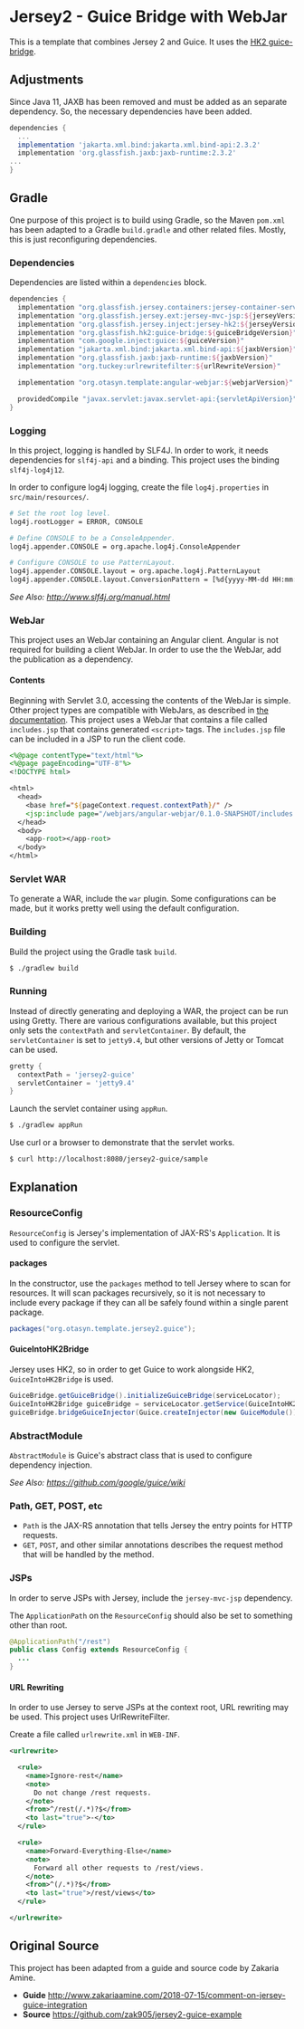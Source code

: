 Jersey2 - Guice Bridge with WebJar
==================================

This is a template that combines Jersey 2 and Guice.  It uses the
[HK2 guice-bridge](https://github.com/javaee/hk2/tree/master/guice-bridge).

Adjustments
-----------

Since Java 11, JAXB has been removed and must be added as an separate
dependency.  So, the necessary dependencies have been added.

```groovy
dependencies {
  ...
  implementation 'jakarta.xml.bind:jakarta.xml.bind-api:2.3.2'
  implementation 'org.glassfish.jaxb:jaxb-runtime:2.3.2'
...
}
```

Gradle
------

One purpose of this project is to build using Gradle, so the Maven `pom.xml`
has been adapted to a Gradle `build.gradle` and other related files.  Mostly,
this is just reconfiguring dependencies.

### Dependencies

Dependencies are listed within a `dependencies` block.

```groovy
dependencies {
  implementation "org.glassfish.jersey.containers:jersey-container-servlet:${jerseyVersion}"
  implementation "org.glassfish.jersey.ext:jersey-mvc-jsp:${jerseyVersion}"
  implementation "org.glassfish.jersey.inject:jersey-hk2:${jerseyVersion}"
  implementation "org.glassfish.hk2:guice-bridge:${guiceBridgeVersion}"
  implementation "com.google.inject:guice:${guiceVersion}"
  implementation "jakarta.xml.bind:jakarta.xml.bind-api:${jaxbVersion}"
  implementation "org.glassfish.jaxb:jaxb-runtime:${jaxbVersion}"
  implementation "org.tuckey:urlrewritefilter:${urlRewriteVersion}"

  implementation "org.otasyn.template:angular-webjar:${webjarVersion}"

  providedCompile "javax.servlet:javax.servlet-api:{servletApiVersion}"
}
```

### Logging

In this project, logging is handled by SLF4J.  In order to work, it needs
dependencies for `slf4j-api` and a binding.  This project uses the binding
`slf4j-log4j12`.

In order to configure log4j logging, create the file
`log4j.properties` in `src/main/resources/`.

```bash
# Set the root log level.
log4j.rootLogger = ERROR, CONSOLE

# Define CONSOLE to be a ConsoleAppender.
log4j.appender.CONSOLE = org.apache.log4j.ConsoleAppender

# Configure CONSOLE to use PatternLayout.
log4j.appender.CONSOLE.layout = org.apache.log4j.PatternLayout
log4j.appender.CONSOLE.layout.ConversionPattern = [%d{yyyy-MM-dd HH:mm:ss.SSS}] %p %c - %m%n
```

_See Also: http://www.slf4j.org/manual.html_

### WebJar

This project uses an WebJar containing an Angular client.  Angular
is not required for building a client WebJar.  In order to use the
the WebJar, add the publication as a dependency.

#### Contents

Beginning with Servlet 3.0, accessing the contents of the WebJar is
simple.  Other project types are compatible with WebJars, as described
in [the documentation](https://www.webjars.org/documentation).  This
project uses a WebJar that contains a file called `includes.jsp` that
contains generated `<script>` tags.  The `includes.jsp` file can be
included in a JSP to run the client code.

```jsp
<%@page contentType="text/html"%>
<%@page pageEncoding="UTF-8"%>
<!DOCTYPE html>

<html>
  <head>
    <base href="${pageContext.request.contextPath}/" />
    <jsp:include page="/webjars/angular-webjar/0.1.0-SNAPSHOT/includes.jsp" />
  </head>
  <body>
    <app-root></app-root>
  </body>
</html>
```

### Servlet WAR

To generate a WAR, include the `war` plugin.  Some configurations can be made,
but it works pretty well using the default configuration.

### Building

Build the project using the Gradle task `build`.

```bash
$ ./gradlew build
```

### Running

Instead of directly generating and deploying a WAR, the project can be run
using Gretty.  There are various configurations available, but this project
only sets the `contextPath` and `servletContainer`.  By default, the
`servletContainer` is set to `jetty9.4`, but other versions of Jetty or
Tomcat can be used.

```groovy
gretty {
  contextPath = 'jersey2-guice'
  servletContainer = 'jetty9.4'
}
```

Launch the servlet container using `appRun`.

```bash
$ ./gradlew appRun
```

Use curl or a browser to demonstrate that the servlet works.

```bash
$ curl http://localhost:8080/jersey2-guice/sample
```

Explanation
-----------

### ResourceConfig

`ResourceConfig` is Jersey's implementation of JAX-RS's `Application`.
It is used to configure the servlet.

#### packages

In the constructor, use the `packages` method to tell Jersey where to
scan for resources.  It will scan packages recursively, so it is not
necessary to include every package if they can all be safely found
within a single parent package.

```java
packages("org.otasyn.template.jersey2.guice");
```

#### GuiceIntoHK2Bridge

Jersey uses HK2, so in order to get Guice to work alongside HK2,
`GuiceIntoHK2Bridge` is used.

```java
GuiceBridge.getGuiceBridge().initializeGuiceBridge(serviceLocator);
GuiceIntoHK2Bridge guiceBridge = serviceLocator.getService(GuiceIntoHK2Bridge.class);
guiceBridge.bridgeGuiceInjector(Guice.createInjector(new GuiceModule()));
```

### AbstractModule

`AbstractModule` is Guice's abstract class that is used to configure
dependency injection.

_See Also: https://github.com/google/guice/wiki_

### Path, GET, POST, etc

- `Path` is the JAX-RS annotation that tells Jersey the entry points
for HTTP requests.
- `GET`, `POST`, and other similar annotations describes the request
method that will be handled by the method.

### JSPs

In order to serve JSPs with Jersey, include the `jersey-mvc-jsp` dependency.

The `ApplicationPath` on the `ResourceConfig` should also be set to
something other than root.

```java
@ApplicationPath("/rest")
public class Config extends ResourceConfig {
  ...
}
```

#### URL Rewriting

In order to use Jersey to serve JSPs at the context root, URL rewriting
may be used.  This project uses UrlRewriteFilter.

Create a file called `urlrewrite.xml` in `WEB-INF`.

```xml
<urlrewrite>

  <rule>
    <name>Ignore-rest</name>
    <note>
      Do not change /rest requests.
    </note>
    <from>^/rest(/.*)?$</from>
    <to last="true">-</to>
  </rule>

  <rule>
    <name>Forward-Everything-Else</name>
    <note>
      Forward all other requests to /rest/views.
    </note>
    <from>^(/.*)?$</from>
    <to last="true">/rest/views</to>
  </rule>

</urlrewrite>
```

Original Source
---------------

This project has been adapted from a guide and source code by Zakaria Amine.

- **Guide** http://www.zakariaamine.com/2018-07-15/comment-on-jersey-guice-integration
- **Source** https://github.com/zak905/jersey2-guice-example
